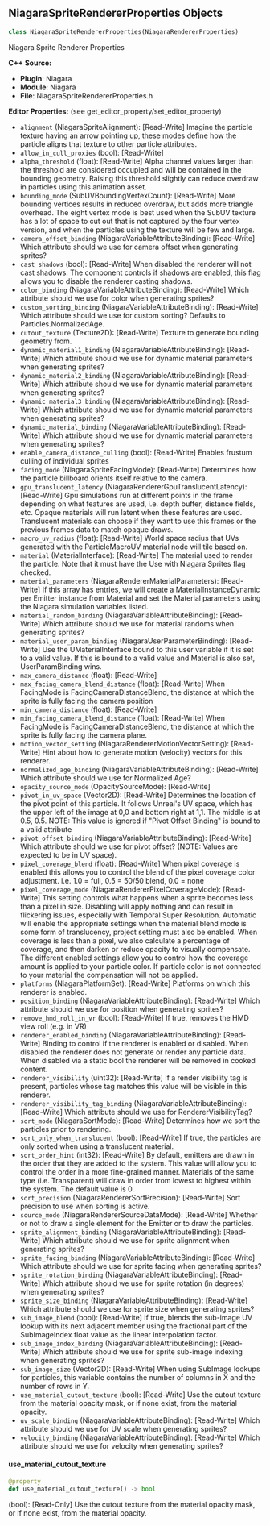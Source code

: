 ## NiagaraSpriteRendererProperties Objects

```python
class NiagaraSpriteRendererProperties(NiagaraRendererProperties)
```

Niagara Sprite Renderer Properties

**C++ Source:**

- **Plugin**: Niagara
- **Module**: Niagara
- **File**: NiagaraSpriteRendererProperties.h

**Editor Properties:** (see get_editor_property/set_editor_property)

- ``alignment`` (NiagaraSpriteAlignment):  [Read-Write] Imagine the particle texture having an arrow pointing up, these modes define how the particle aligns that texture to other particle attributes.
- ``allow_in_cull_proxies`` (bool):  [Read-Write]
- ``alpha_threshold`` (float):  [Read-Write] Alpha channel values larger than the threshold are considered occupied and will be contained in the bounding geometry.
  Raising this threshold slightly can reduce overdraw in particles using this animation asset.
- ``bounding_mode`` (SubUVBoundingVertexCount):  [Read-Write] More bounding vertices results in reduced overdraw, but adds more triangle overhead.
  The eight vertex mode is best used when the SubUV texture has a lot of space to cut out that is not captured by the four vertex version,
  and when the particles using the texture will be few and large.
- ``camera_offset_binding`` (NiagaraVariableAttributeBinding):  [Read-Write] Which attribute should we use for camera offset when generating sprites?
- ``cast_shadows`` (bool):  [Read-Write] When disabled the renderer will not cast shadows.
  The component controls if shadows are enabled, this flag allows you to disable the renderer casting shadows.
- ``color_binding`` (NiagaraVariableAttributeBinding):  [Read-Write] Which attribute should we use for color when generating sprites?
- ``custom_sorting_binding`` (NiagaraVariableAttributeBinding):  [Read-Write] Which attribute should we use for custom sorting? Defaults to Particles.NormalizedAge.
- ``cutout_texture`` (Texture2D):  [Read-Write] Texture to generate bounding geometry from.
- ``dynamic_material1_binding`` (NiagaraVariableAttributeBinding):  [Read-Write] Which attribute should we use for dynamic material parameters when generating sprites?
- ``dynamic_material2_binding`` (NiagaraVariableAttributeBinding):  [Read-Write] Which attribute should we use for dynamic material parameters when generating sprites?
- ``dynamic_material3_binding`` (NiagaraVariableAttributeBinding):  [Read-Write] Which attribute should we use for dynamic material parameters when generating sprites?
- ``dynamic_material_binding`` (NiagaraVariableAttributeBinding):  [Read-Write] Which attribute should we use for dynamic material parameters when generating sprites?
- ``enable_camera_distance_culling`` (bool):  [Read-Write] Enables frustum culling of individual sprites
- ``facing_mode`` (NiagaraSpriteFacingMode):  [Read-Write] Determines how the particle billboard orients itself relative to the camera.
- ``gpu_translucent_latency`` (NiagaraRendererGpuTranslucentLatency):  [Read-Write] Gpu simulations run at different points in the frame depending on what features are used, i.e. depth buffer, distance fields, etc.
  Opaque materials will run latent when these features are used.
  Translucent materials can choose if they want to use this frames or the previous frames data to match opaque draws.
- ``macro_uv_radius`` (float):  [Read-Write] World space radius that UVs generated with the ParticleMacroUV material node will tile based on.
- ``material`` (MaterialInterface):  [Read-Write] The material used to render the particle. Note that it must have the Use with Niagara Sprites flag checked.
- ``material_parameters`` (NiagaraRendererMaterialParameters):  [Read-Write] If this array has entries, we will create a MaterialInstanceDynamic per Emitter instance from Material and set the Material parameters using the Niagara simulation variables listed.
- ``material_random_binding`` (NiagaraVariableAttributeBinding):  [Read-Write] Which attribute should we use for material randoms when generating sprites?
- ``material_user_param_binding`` (NiagaraUserParameterBinding):  [Read-Write] Use the UMaterialInterface bound to this user variable if it is set to a valid value. If this is bound to a valid value and Material is also set, UserParamBinding wins.
- ``max_camera_distance`` (float):  [Read-Write]
- ``max_facing_camera_blend_distance`` (float):  [Read-Write] When FacingMode is FacingCameraDistanceBlend, the distance at which the sprite is fully facing the camera position
- ``min_camera_distance`` (float):  [Read-Write]
- ``min_facing_camera_blend_distance`` (float):  [Read-Write] When FacingMode is FacingCameraDistanceBlend, the distance at which the sprite is fully facing the camera plane.
- ``motion_vector_setting`` (NiagaraRendererMotionVectorSetting):  [Read-Write] Hint about how to generate motion (velocity) vectors for this renderer.
- ``normalized_age_binding`` (NiagaraVariableAttributeBinding):  [Read-Write] Which attribute should we use for Normalized Age?
- ``opacity_source_mode`` (OpacitySourceMode):  [Read-Write]
- ``pivot_in_uv_space`` (Vector2D):  [Read-Write] Determines the location of the pivot point of this particle. It follows Unreal's UV space, which has the upper left of the image at 0,0 and bottom right at 1,1. The middle is at 0.5, 0.5.
  NOTE: This value is ignored if "Pivot Offset Binding" is bound to a valid attribute
- ``pivot_offset_binding`` (NiagaraVariableAttributeBinding):  [Read-Write] Which attribute should we use for pivot offset? (NOTE: Values are expected to be in UV space).
- ``pixel_coverage_blend`` (float):  [Read-Write] When pixel coverage is enabled this allows you to control the blend of the pixel coverage color adjustment.
  i.e. 1.0 = full, 0.5 = 50/50 blend, 0.0 = none
- ``pixel_coverage_mode`` (NiagaraRendererPixelCoverageMode):  [Read-Write] This setting controls what happens when a sprite becomes less than a pixel in size.
  Disabling will apply nothing and can result in flickering issues, especially with Temporal Super Resolution.
  Automatic will enable the appropriate settings when the material blend mode is some form of translucency, project setting must also be enabled.
  When coverage is less than a pixel, we also calculate a percentage of coverage, and then darken or reduce opacity
  to visually compensate. The different enabled settings allow you to control how the coverage amount is applied to
  your particle color.  If particle color is not connected to your material the compensation will not be applied.
- ``platforms`` (NiagaraPlatformSet):  [Read-Write] Platforms on which this renderer is enabled.
- ``position_binding`` (NiagaraVariableAttributeBinding):  [Read-Write] Which attribute should we use for position when generating sprites?
- ``remove_hmd_roll_in_vr`` (bool):  [Read-Write] If true, removes the HMD view roll (e.g. in VR)
- ``renderer_enabled_binding`` (NiagaraVariableAttributeBinding):  [Read-Write] Binding to control if the renderer is enabled or disabled.
  When disabled the renderer does not generate or render any particle data.
  When disabled via a static bool the renderer will be removed in cooked content.
- ``renderer_visibility`` (uint32):  [Read-Write] If a render visibility tag is present, particles whose tag matches this value will be visible in this renderer.
- ``renderer_visibility_tag_binding`` (NiagaraVariableAttributeBinding):  [Read-Write] Which attribute should we use for RendererVisibilityTag?
- ``sort_mode`` (NiagaraSortMode):  [Read-Write] Determines how we sort the particles prior to rendering.
- ``sort_only_when_translucent`` (bool):  [Read-Write] If true, the particles are only sorted when using a translucent material.
- ``sort_order_hint`` (int32):  [Read-Write] By default, emitters are drawn in the order that they are added to the system. This value will allow you to control the order in a more fine-grained manner.
        Materials of the same type (i.e. Transparent) will draw in order from lowest to highest within the system. The default value is 0.
- ``sort_precision`` (NiagaraRendererSortPrecision):  [Read-Write] Sort precision to use when sorting is active.
- ``source_mode`` (NiagaraRendererSourceDataMode):  [Read-Write] Whether or not to draw a single element for the Emitter or to draw the particles.
- ``sprite_alignment_binding`` (NiagaraVariableAttributeBinding):  [Read-Write] Which attribute should we use for sprite alignment when generating sprites?
- ``sprite_facing_binding`` (NiagaraVariableAttributeBinding):  [Read-Write] Which attribute should we use for sprite facing when generating sprites?
- ``sprite_rotation_binding`` (NiagaraVariableAttributeBinding):  [Read-Write] Which attribute should we use for sprite rotation (in degrees) when generating sprites?
- ``sprite_size_binding`` (NiagaraVariableAttributeBinding):  [Read-Write] Which attribute should we use for sprite size when generating sprites?
- ``sub_image_blend`` (bool):  [Read-Write] If true, blends the sub-image UV lookup with its next adjacent member using the fractional part of the SubImageIndex float value as the linear interpolation factor.
- ``sub_image_index_binding`` (NiagaraVariableAttributeBinding):  [Read-Write] Which attribute should we use for sprite sub-image indexing when generating sprites?
- ``sub_image_size`` (Vector2D):  [Read-Write] When using SubImage lookups for particles, this variable contains the number of columns in X and the number of rows in Y.
- ``use_material_cutout_texture`` (bool):  [Read-Write] Use the cutout texture from the material opacity mask, or if none exist, from the material opacity.
- ``uv_scale_binding`` (NiagaraVariableAttributeBinding):  [Read-Write] Which attribute should we use for UV scale when generating sprites?
- ``velocity_binding`` (NiagaraVariableAttributeBinding):  [Read-Write] Which attribute should we use for velocity when generating sprites?

<a id="unreal.NiagaraSpriteRendererProperties.use_material_cutout_texture"></a>

#### use_material_cutout_texture

```python
@property
def use_material_cutout_texture() -> bool
```

(bool):  [Read-Only] Use the cutout texture from the material opacity mask, or if none exist, from the material opacity.

<a id="unreal.BakedShallowWaterSimulationComponent"></a>